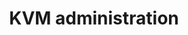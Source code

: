 ---
menu:
  sidebar:
    identifier: administracion-kvm
    name: KVM administration
    parent: virtualizacion-kvm-linux
    weight: 5
title: KVM administration
---